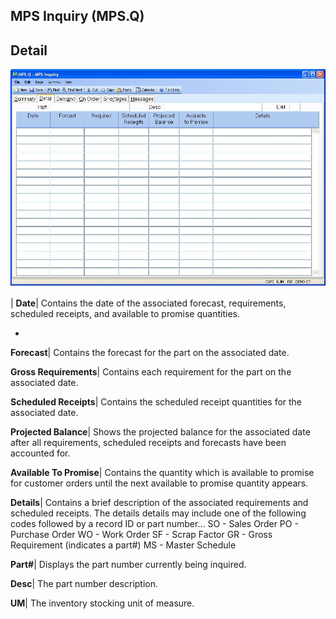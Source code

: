 ## MPS Inquiry (MPS.Q)
<PageHeader />

## Detail

![](./MPS-Q-2.jpg)

| **Date**|  Contains the date of the associated forecast, requirements,
scheduled receipts, and available to promise quantities.

-  
**Forecast**|  Contains the forecast for the part on the associated date.

**Gross Requirements**|  Contains each requirement for the part on the
associated date.

**Scheduled Receipts**|  Contains the scheduled receipt quantities for the
associated date.

**Projected Balance**|  Shows the projected balance for the associated date
after all requirements, scheduled receipts and forecasts have been accounted
for.

**Available To Promise**|  Contains the quantity which is available to promise
for customer orders until the next available to promise quantity appears.

**Details**|  Contains a brief description of the associated requirements and
scheduled receipts. The details details may include one of the following codes
followed by a record ID or part number...
SO - Sales Order
PO - Purchase Order
WO - Work Order
SF - Scrap Factor
GR - Gross Requirement (indicates a part#)
MS - Master Schedule

**Part#**|  Displays the part number currently being inquired.

**Desc**|  The part number description.

**UM**|  The inventory stocking unit of measure.


<badge text= "Version 8.10.57 " vertical="middle" />

<PageFooter />

